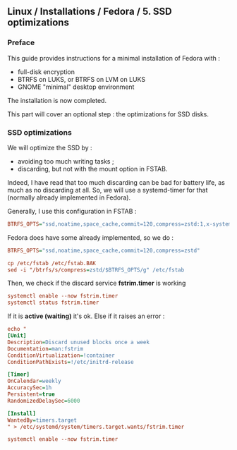 ## Linux / Installations / Fedora / 5. SSD optimizations

### Preface

This guide provides instructions for a minimal installation of Fedora with :
- full-disk encryption
- BTRFS on LUKS, or BTRFS on LVM on LUKS
- GNOME "minimal" desktop environment

The installation is now completed.

This part will cover an optional step : the optimizations for SSD disks.

### SSD optimizations

We will optimize the SSD by :
- avoiding too much writing tasks ;
- discarding, but not with the mount option in FSTAB.

Indeed, I have read that too much discarding can be bad for battery life, as much as no discarding at all.
So, we will use a systemd-timer for that (normally already implemented in Fedora).

Generally, I use this configuration in FSTAB :
```ini
BTRFS_OPTS="ssd,noatime,space_cache,commit=120,compress=zstd:1,x-systemd.device-timeout=0"
```
Fedora does have some already implemented, so we do :

```ini
BTRFS_OPTS="ssd,noatime,space_cache,commit=120,compress=zstd"

cp /etc/fstab /etc/fstab.BAK
sed -i "/btrfs/s/compress=zstd/$BTRFS_OPTS/g" /etc/fstab
```
Then, we check if the discard service **fstrim.timer** is working

```ini
systemctl enable --now fstrim.timer
systemctl status fstrim.timer
```

If it is **active (waiting)** it's ok.
Else if it raises an error :
```ini
echo "
[Unit]
Description=Discard unused blocks once a week
Documentation=man:fstrim
ConditionVirtualization=!container
ConditionPathExists=!/etc/initrd-release

[Timer]
OnCalendar=weekly
AccuracySec=1h
Persistent=true
RandomizedDelaySec=6000

[Install]
WantedBy=timers.target
" > /etc/systemd/system/timers.target.wants/fstrim.timer

systemctl enable --now fstrim.timer
```
